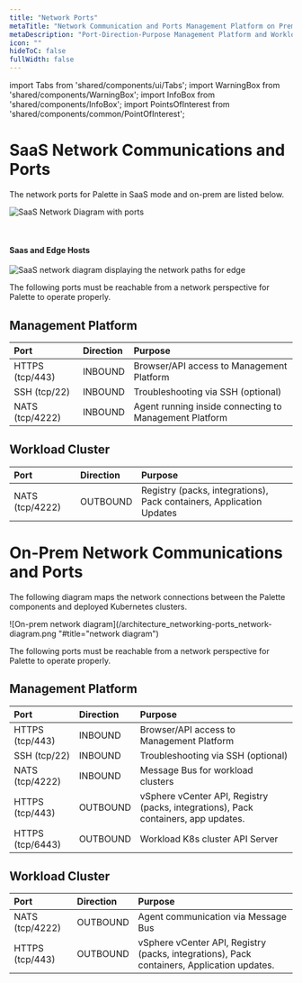 ```yaml
---
title: "Network Ports"
metaTitle: "Network Communication and Ports Management Platform on Prem"
metaDescription: "Port-Direction-Purpose Management Platform and Workload Clusters"
icon: ""
hideToC: false
fullWidth: false
---
```

 
import Tabs from 'shared/components/ui/Tabs';
import WarningBox from 'shared/components/WarningBox';
import InfoBox from 'shared/components/InfoBox';
import PointsOfInterest from 'shared/components/common/PointOfInterest';


# SaaS Network Communications and Ports

The network ports for Palette in SaaS mode and on-prem are listed below.

![SaaS Network Diagram with ports](/architecture_networking-ports_saas-network-diagram.png "title=SaaS Network Diagram with ports")

<br />

#### Saas and Edge Hosts


![SaaS network diagram displaying the network paths for edge](/architecture_networking-ports_saas-network-diagram-edge.png)


The following ports must be reachable from a network perspective for Palette to operate properly.

## Management Platform

|Port            |Direction|Purpose                   |    
|:---------------|:---------|:-----------------------|
|HTTPS (tcp/443) |INBOUND        |Browser/API access to Management Platform|
|SSH (tcp/22)    |INBOUND        |Troubleshooting via SSH (optional) |
|NATS (tcp/4222) |INBOUND        |Agent running inside connecting to Management Platform|

## Workload Cluster


|Port            |Direction | Purpose|
|:---------------|:---------|:--------------|
|NATS (tcp/4222) |OUTBOUND       |Registry (packs, integrations), Pack containers, Application Updates|

# On-Prem Network Communications and Ports

The following diagram maps the network connections between the Palette components and deployed Kubernetes clusters.

![On-prem network diagram](/architecture_networking-ports_network-diagram.png "#title="network diagram")


The following ports must be reachable from a network perspective for Palette to operate properly.

## Management Platform

|Port            |Direction|Purpose                   |    
|:---------------|:---------|:-----------------------|
|HTTPS (tcp/443) |INBOUND        |Browser/API access to Management Platform|
|SSH (tcp/22)    |INBOUND        |Troubleshooting via SSH (optional) |
|NATS (tcp/4222) |INBOUND        |Message Bus for workload clusters|
|HTTPS (tcp/443) |OUTBOUND       |vSphere vCenter API,  Registry (packs, integrations), Pack containers, app updates.|
|HTTPS (tcp/6443)|OUTBOUND       |Workload K8s cluster API Server|


## Workload Cluster


|Port |Direction | Purpose|
|:---------------|:---------|:--------------|
|NATS (tcp/4222) |OUTBOUND       |Agent communication via Message Bus |
|HTTPS (tcp/443) |OUTBOUND       |vSphere vCenter API, Registry (packs, integrations), Pack containers, Application updates.

